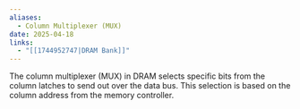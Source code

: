 ```yaml
---
aliases:
  - Column Multiplexer (MUX)
date: 2025-04-18
links:
  - "[[1744952747|DRAM Bank]]"
---
```

The column multiplexer (MUX) in DRAM selects specific bits from the column latches to send out over the data bus. This selection is based on the column address from the memory controller.